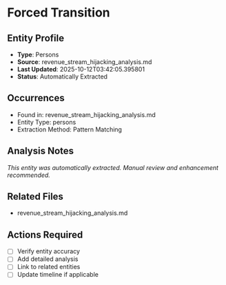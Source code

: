 # Forced Transition

## Entity Profile
- **Type**: Persons
- **Source**: revenue_stream_hijacking_analysis.md
- **Last Updated**: 2025-10-12T03:42:05.395801
- **Status**: Automatically Extracted

## Occurrences
- Found in: revenue_stream_hijacking_analysis.md
- Entity Type: persons
- Extraction Method: Pattern Matching

## Analysis Notes
*This entity was automatically extracted. Manual review and enhancement recommended.*

## Related Files
- revenue_stream_hijacking_analysis.md

## Actions Required
- [ ] Verify entity accuracy
- [ ] Add detailed analysis
- [ ] Link to related entities
- [ ] Update timeline if applicable

